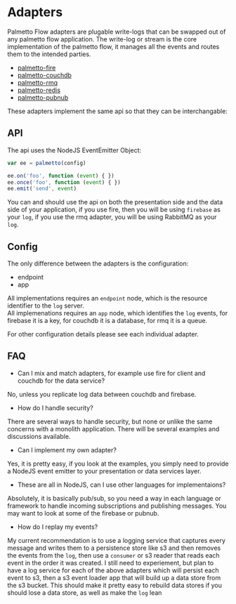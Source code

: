 # Adapters

Palmetto Flow adapters are plugable write-logs that can be swapped out of any palmetto flow application.  The write-log or stream is the core implementation of the palmetto flow, it manages all the events and routes them to the intended parties.

* [palmetto-fire](https://github.com/twilson63/palmetto-fire)
* [palmetto-couchdb](https://github.com/twilson63/palmetto-couchdb)
* [palmetto-rmq](https://github.com/twilson63/palmetto-rmq)
* [palmetto-redis](https://github.com/akennedy/palmetto-redis)
* [palmetto-pubnub](https://github.com/twilson63/palmetto-pubnub)

These adapters implement the same api so that they can be interchangable:  

## API

The api uses the NodeJS EventEmitter Object:

``` js
var ee = palmetto(config)

ee.on('foo', function (event) { })
ee.once('foo', function (event) { })
ee.emit('send', event)
```

You can and should use the api on both the presentation side and the data side of your application, if you use fire, then you will be using `firebase` as your `log`, if you use the rmq adapter, you will be using RabbitMQ as your `log`.

## Config

The only difference between the adapters is the configuration:

* endpoint
* app

All implementations requires an `endpoint` node, which is the resource identifier to the `log` server.  
All implemenations requires an `app` node, which identifies the `log` events, for firebase it is a key, for couchdb it is a database, for rmq it is a queue.  

For other configuration details please see each individual adapter.

## FAQ

* Can I mix and match adapters, for example use fire for client and couchdb for the data service?  

No, unless you replicate log data between couchdb and firebase.

* How do I handle security?

There are several ways to handle security, but none or unlike the same concerns with a monolith application.  There will be several examples and discussions available.

* Can I implement my own adapter?

Yes, it is pretty easy, if you look at the examples, you simply need to provide a NodeJS event emitter to your presentation or data services layer.

* These are all in NodeJS, can I use other languages for implementaions?

Absolutely, it is basically pub/sub, so you need a way in each language or framework to handle incoming subscriptions and publishing messages.  You may want to look at some of the firebase or pubnub.

* How do I replay my events?

My current recommendation is to use a logging service that captures every message and writes them to a persistence store like s3 and then removes the events from the `log`, then use a `consumer` or s3 reader that reads each event in the order it was created. I still need to experiement, but plan to have a log service for each of the above adapters which will persist each event to s3, then a s3 event loader app that will build up a data store from the s3 bucket.  This should make it pretty easy to rebuild data stores if you should lose a data store, as well as make the `log` lean
